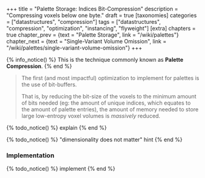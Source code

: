 +++
title = "Palette Storage: Indices Bit-Compression"
description = "Compressing voxels below one byte."
draft = true
[taxonomies]
categories = ["datastructures", "compression"]
tags = ["datastructures", "compression", "optimization", "instancing", "flyweight"]
[extra]
chapters = true
chapter_prev = {text = "Palette Storage", link = "/wiki/palettes"}
chapter_next = {text = "Single-Variant Volume Omission", link = "/wiki/palettes/single-variant-volume-omission"}
+++

{% info_notice() %} This is the technique commonly known as **Palette Compression**. {% end %}

> The first (and most impactful) optimization to implement for palettes is the use of bit-buffers.
> 
> That is, by reducing the bit-size of the voxels to the minimum amount of bits needed (eg: the amount of unique indices, which equates to the amount of palette entries), the amount of memory needed to store large low-entropy voxel volumes is *massively* reduced.

{% todo_notice() %} explain {% end %}

{% todo_notice() %} "dimensionality does not matter" hint {% end %}

### Implementation

{% todo_notice() %} implement {% end %}
